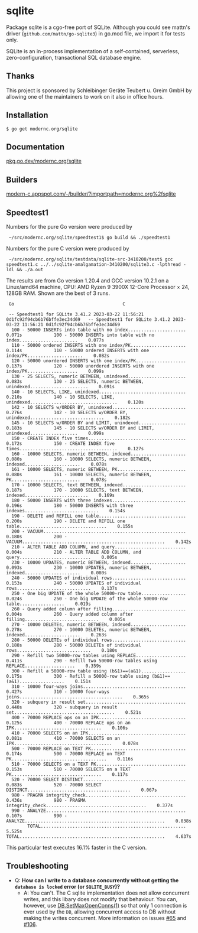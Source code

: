 # sqlite

Package sqlite is a cgo-free port of SQLite. Although you could see mattn's driver (`github.com/mattn/go-sqlite3`) in go.mod file, we import it for tests only.

SQLite is an in-process implementation of a self-contained, serverless,
zero-configuration, transactional SQL database engine.

## Thanks

This project is sponsored by Schleibinger Geräte Teubert u. Greim GmbH by
allowing one of the maintainers to work on it also in office hours.

## Installation

    $ go get modernc.org/sqlite

## Documentation

[pkg.go.dev/modernc.org/sqlite](https://pkg.go.dev/modernc.org/sqlite)

## Builders

[modern-c.appspot.com/-/builder/?importpath=modernc.org%2fsqlite](https://modern-c.appspot.com/-/builder/?importpath=modernc.org%2fsqlite)

## Speedtest1

Numbers for the pure Go version were produced by

     ~/src/modernc.org/sqlite/speedtest1$ go build && ./speedtest1

Numbers for the pure C version were produced by

     ~/src/modernc.org/sqlite/testdata/sqlite-src-3410200/test$ gcc speedtest1.c ../../sqlite-amalgamation-3410200/sqlite3.c -lpthread -ldl && ./a.out

The results are from Go version 1.20.4 and GCC version 10.2.1 on a
Linux/amd64 machine, CPU: AMD Ryzen 9 3900X 12-Core Processor × 24, 128GB
RAM. Shown are the best of 3 runs.

     Go											C

     -- Speedtest1 for SQLite 3.41.2 2023-03-22 11:56:21 0d1fc92f94cb6b76bffe3ec34d69	-- Speedtest1 for SQLite 3.41.2 2023-03-22 11:56:21 0d1fc92f94cb6b76bffe3ec34d69
      100 - 50000 INSERTs into table with no index......................    0.071s            100 - 50000 INSERTs into table with no index......................    0.077s
      110 - 50000 ordered INSERTS with one index/PK.....................    0.114s            110 - 50000 ordered INSERTS with one index/PK.....................    0.082s
      120 - 50000 unordered INSERTS with one index/PK...................    0.137s            120 - 50000 unordered INSERTS with one index/PK...................    0.099s
      130 - 25 SELECTS, numeric BETWEEN, unindexed......................    0.083s            130 - 25 SELECTS, numeric BETWEEN, unindexed......................    0.091s
      140 - 10 SELECTS, LIKE, unindexed.................................    0.210s            140 - 10 SELECTS, LIKE, unindexed.................................    0.120s
      142 - 10 SELECTS w/ORDER BY, unindexed............................    0.276s            142 - 10 SELECTS w/ORDER BY, unindexed............................    0.182s
      145 - 10 SELECTS w/ORDER BY and LIMIT, unindexed..................    0.183s            145 - 10 SELECTS w/ORDER BY and LIMIT, unindexed..................    0.099s
      150 - CREATE INDEX five times.....................................    0.172s            150 - CREATE INDEX five times.....................................    0.127s
      160 - 10000 SELECTS, numeric BETWEEN, indexed.....................    0.080s            160 - 10000 SELECTS, numeric BETWEEN, indexed.....................    0.078s
      161 - 10000 SELECTS, numeric BETWEEN, PK..........................    0.080s            161 - 10000 SELECTS, numeric BETWEEN, PK..........................    0.078s
      170 - 10000 SELECTS, text BETWEEN, indexed........................    0.187s            170 - 10000 SELECTS, text BETWEEN, indexed........................    0.169s
      180 - 50000 INSERTS with three indexes............................    0.196s            180 - 50000 INSERTS with three indexes............................    0.154s
      190 - DELETE and REFILL one table.................................    0.200s            190 - DELETE and REFILL one table.................................    0.155s
      200 - VACUUM......................................................    0.180s            200 - VACUUM......................................................    0.142s
      210 - ALTER TABLE ADD COLUMN, and query...........................    0.004s            210 - ALTER TABLE ADD COLUMN, and query...........................    0.005s
      230 - 10000 UPDATES, numeric BETWEEN, indexed.....................    0.093s            230 - 10000 UPDATES, numeric BETWEEN, indexed.....................    0.080s
      240 - 50000 UPDATES of individual rows............................    0.153s            240 - 50000 UPDATES of individual rows............................    0.137s
      250 - One big UPDATE of the whole 50000-row table.................    0.024s            250 - One big UPDATE of the whole 50000-row table.................    0.019s
      260 - Query added column after filling............................    0.004s            260 - Query added column after filling............................    0.005s
      270 - 10000 DELETEs, numeric BETWEEN, indexed.....................    0.278s            270 - 10000 DELETEs, numeric BETWEEN, indexed.....................    0.263s
      280 - 50000 DELETEs of individual rows............................    0.188s            280 - 50000 DELETEs of individual rows............................    0.180s
      290 - Refill two 50000-row tables using REPLACE...................    0.411s            290 - Refill two 50000-row tables using REPLACE...................    0.359s
      300 - Refill a 50000-row table using (b&1)==(a&1).................    0.175s            300 - Refill a 50000-row table using (b&1)==(a&1).................    0.151s
      310 - 10000 four-ways joins.......................................    0.427s            310 - 10000 four-ways joins.......................................    0.365s
      320 - subquery in result set......................................    0.440s            320 - subquery in result set......................................    0.521s
      400 - 70000 REPLACE ops on an IPK.................................    0.125s            400 - 70000 REPLACE ops on an IPK.................................    0.106s
      410 - 70000 SELECTS on an IPK.....................................    0.081s            410 - 70000 SELECTS on an IPK.....................................    0.078s
      500 - 70000 REPLACE on TEXT PK....................................    0.174s            500 - 70000 REPLACE on TEXT PK....................................    0.116s
      510 - 70000 SELECTS on a TEXT PK..................................    0.153s            510 - 70000 SELECTS on a TEXT PK..................................    0.117s
      520 - 70000 SELECT DISTINCT.......................................    0.083s            520 - 70000 SELECT DISTINCT.......................................    0.067s
      980 - PRAGMA integrity_check......................................    0.436s            980 - PRAGMA integrity_check......................................    0.377s
      990 - ANALYZE.....................................................    0.107s            990 - ANALYZE.....................................................    0.038s
            TOTAL.......................................................    5.525s                  TOTAL.......................................................    4.637s

This particular test executes 16.1% faster in the C version.

## Troubleshooting

* Q: **How can I write to a database concurrently without getting the `database is locked` error (or `SQLITE_BUSY`)?**
     * A: You can't. The C sqlite implementation does not allow concurrent writes, and this libary does not modify that behaviour. You can, however, use [DB.SetMaxOpenConns(1)](https://pkg.go.dev/database/sql#DB.SetMaxOpenConns) so that only 1 connection is ever used by the `DB`, allowing concurrent access to DB without making the writes concurrent. More information on issues [#65](https://gitlab.com/cznic/sqlite/-/issues/65) and [#106](https://gitlab.com/cznic/sqlite/-/issues/106).
